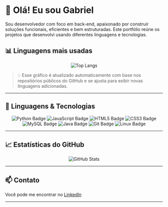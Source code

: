 # 👋 Olá! Eu sou Gabriel

Sou desenvolvedor com foco em back-end, apaixonado por construir soluções funcionais, eficientes e bem estruturadas. Este portfólio reúne os projetos que desenvolvi usando diferentes linguagens e tecnologias.

## 📊 Linguagens mais usadas

<p align="center">
  <img src="https://github-readme-stats.vercel.app/api/top-langs/?username=gabrielh063&layout=compact&langs_count=8&theme=tokyonight" alt="Top Langs">
</p>

> 💡 Esse gráfico é atualizado automaticamente com base nos repositórios públicos do GitHub e se ajusta para exibir novas linguagens adicionadas.

---

## 🚀 Linguagens & Tecnologias

<p align="center">
  <img src="https://img.shields.io/badge/Python-FFE873?style=for-the-badge&logo=python&logoColor=3776AB" alt="Python Badge"/>
  <img src="https://img.shields.io/badge/JavaScript-FFF3C0?style=for-the-badge&logo=javascript&logoColor=F7DF1E" alt="JavaScript Badge"/>
  <img src="https://img.shields.io/badge/HTML5-FBE6D4?style=for-the-badge&logo=html5&logoColor=E34F26" alt="HTML5 Badge"/>
  <img src="https://img.shields.io/badge/CSS3-DCEEFF?style=for-the-badge&logo=css3&logoColor=1572B6" alt="CSS3 Badge"/>
  <img src="https://img.shields.io/badge/MySQL-E1F7E7?style=for-the-badge&logo=mysql&logoColor=4479A1" alt="MySQL Badge"/>
  <img src="https://img.shields.io/badge/Java-F4E3E3?style=for-the-badge&logo=openjdk&logoColor=E11D1D" alt="Java Badge"/>
  <img src="https://img.shields.io/badge/Git-FCEDEA?style=for-the-badge&logo=git&logoColor=F05032" alt="Git Badge"/>
  <img src="https://img.shields.io/badge/Linux-E6F5EA?style=for-the-badge&logo=linux&logoColor=000000" alt="Linux Badge"/>
</p>

---

## 📈 Estatísticas do GitHub

<p align="center">
  <img src="https://github-readme-stats.vercel.app/api?username=gabrielh063&show_icons=true&theme=tokyonight&count_private=true" alt="GitHub Stats"/>
</p>

---

## 📫 Contato

Você pode me encontrar no [LinkedIn](https://www.linkedin.com/in/gabriel-henrique-alves-a63570269)

---

